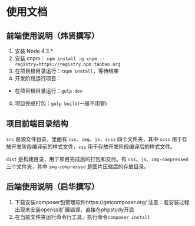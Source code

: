 # 使用文档

## 前端使用说明（炜贤撰写）

1. 安装 Node 4.3.*
2. 安装 cnpm： `npm install -g cnpm --registry=https://registry.npm.taobao.org`
3. 在项目根目录运行：`cnpm install`，等待结束
3. 开发阶段运行项目：
 - 在项目根目录运行：`gulp dev`
4. 项目完成打包：`gulp build`(一般不用管)

## 项目前端目录结构

`src` 是源文件目录，里面有 `css`、`img`、`js`、`scss` 四个文件夹，其中 `scss` 用于存放开发阶段编译前的样式文件，`css` 用于存放开发阶段编译后的样式文件。

`dist` 是构建目录，用于项目完成后的打包和交付。有 `css`、`js`、`img-compressed` 三个文件夹，其中 `img-compressed` 是图片压缩后的存放目录。

## 后端使用说明（启华撰写）

1. 下载安装composer包管理软件https://getcomposer.org/      注意：若安装过程出现未安装openssl扩展错误，直接在phpstudy开启
2. 在当前文件夹运行命令行工具，执行命令`composer install`

